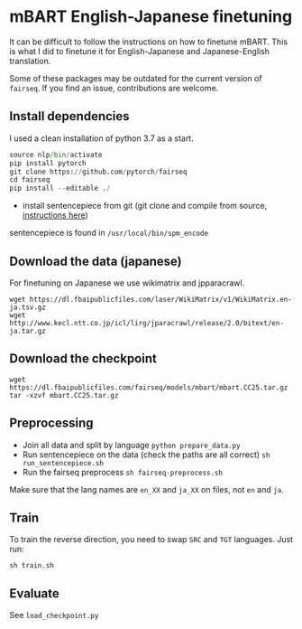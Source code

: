 # mBART English-Japanese finetuning

It can be difficult to follow the instructions on how to finetune mBART. This is what I did to finetune it for English-Japanese and Japanese-English translation.

Some of these packages may be outdated for the current version of `fairseq`. If you find an issue, contributions are welcome.

## Install dependencies
I used a clean installation of python 3.7 as a start.

```python -m venv nlp
source nlp/bin/activate
pip install pytorch
git clone https://github.com/pytorch/fairseq
cd fairseq
pip install --editable ./
```

* install sentencepiece from git (git clone and compile from source, [instructions here](https://github.com/google/sentencepiece#build-and-install-sentencepiece-command-line-tools-from-c-source))

sentencepiece is found in
`/usr/local/bin/spm_encode`

## Download the data (japanese)

For finetuning on Japanese we use wikimatrix
and jpparacrawl.

```
wget https://dl.fbaipublicfiles.com/laser/WikiMatrix/v1/WikiMatrix.en-ja.tsv.gz
wget http://www.kecl.ntt.co.jp/icl/lirg/jparacrawl/release/2.0/bitext/en-ja.tar.gz
```

## Download the checkpoint
```
wget https://dl.fbaipublicfiles.com/fairseq/models/mbart/mbart.CC25.tar.gz
tar -xzvf mbart.CC25.tar.gz
```

## Preprocessing
* Join all data and split by language
`python prepare_data.py`
* Run sentencepiece on the data (check the paths are all correct)
`sh run_sentencepiece.sh`
* Run the fairseq preprocess
`sh fairseq-preprocess.sh`

Make sure that the lang names are `en_XX` and `ja_XX` on files, not `en` and `ja`.

## Train
To train the reverse direction, you need to swap `SRC` and `TGT` languages. Just run:

`sh train.sh`

## Evaluate
See `load_checkpoint.py`
